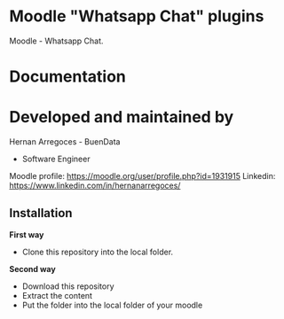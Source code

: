 Moodle "Whatsapp Chat" plugins
===============================

Moodle - Whatsapp Chat.

Documentation
=============


Developed and maintained by
===========================
Hernan Arregoces - BuenData
 - Software Engineer

Moodle profile: https://moodle.org/user/profile.php?id=1931915
Linkedin: https://www.linkedin.com/in/hernanarregoces/

Installation
------------

**First way**

- Clone this repository into the local folder.

**Second way**

- Download this repository
- Extract the content
- Put the folder into the local folder of your moodle
